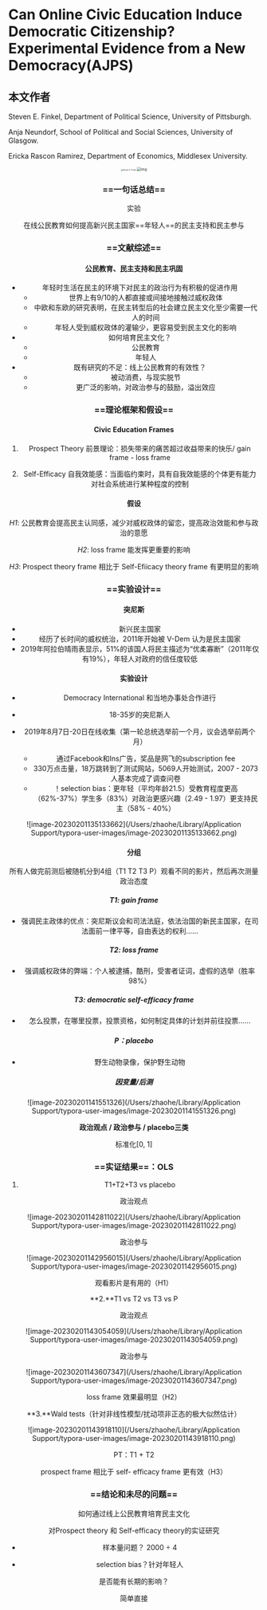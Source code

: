 # Can Online Civic Education Induce Democratic Citizenship? Experimental Evidence from a New Democracy(AJPS)

## 本文作者

Steven E. Finkel, Department of Political Science, University of Pittsburgh. 

Anja Neundorf, School of Political and Social Sciences, University of Glasgow. 

Ericka Rascon Ramirez, Department of Economics, Middlesex University. 

<center><img src="https://www.polisci.pitt.edu/sites/default/files/person-images/1%20%283%29.jpg" alt="Steven E. Finkel " style="zoom:25%;" /><img src="https://www.gla.ac.uk/media/Media_679167_smxx.JPG" alt="img" style="zoom:4%;" /><img src="https://loyolabehlab.org/wordpress/wp-content/uploads/2019/09/ericka-rascon-1.jpg" alt="img" style="zoom:50%;" />

### ==一句话总结==

实验

在线公民教育如何提高新兴民主国家==年轻人==的民主支持和民主参与

### ==文献综述==

#### 公民教育、民主支持和民主巩固

- 年轻时生活在民主的环境下对民主的政治行为有积极的促进作用
	- 世界上有9/10的人都直接或间接地接触过威权政体
	- 中欧和东欧的研究表明，在民主转型后的社会建立民主文化至少需要一代人的时间
	- 年轻人受到威权政体的灌输少，更容易受到民主文化的影响
- 如何培育民主文化？
	- 公民教育
	- 年轻人
- 既有研究的不足：线上公民教育的有效性？
	- 被动消费，与现实脱节
	- 更广泛的影响，对政治参与的鼓励，溢出效应

### ==理论框架和假设==

#### Civic Education Frames

1. Prospect Theory 前景理论：损失带来的痛苦超过收益带来的快乐/ gain frame - loss frame

2. Self-Efficacy 自我效能感：当面临约束时，具有自我效能感的个体更有能力对社会系统进行某种程度的控制

#### 假设

*H1*: 公民教育会提高民主认同感，减少对威权政体的留恋，提高政治效能和参与政治的意愿

*H2*: loss frame 能发挥更重要的影响

*H3*: Prospect theory frame 相比于 Self-Efiicacy theory frame 有更明显的影响

### ==实验设计==

#### 突尼斯

- 新兴民主国家
- 经历了长时间的威权统治，2011年开始被 V-Dem 认为是民主国家
- 2019年阿拉伯晴雨表显示，51%的该国人将民主描述为“优柔寡断”（2011年仅有19%），年轻人对政府的信任度较低

#### 实验设计

- Democracy International 和当地办事处合作进行

- 18-35岁的突尼斯人

- 2019年8月7日-20日在线收集（第一轮总统选举前一个月，议会选举前两个月）
	- 通过Facebook和Ins广告，奖品是网飞的subscription fee
	- 330万点击量，18万跳转到了测试网站，5069人开始测试，2007 - 2073人基本完成了调查问卷
	- ！selection bias：更年轻（平均年龄21.5）受教育程度更高（62%-37%）学生多（83%）对政治更感兴趣（2.49 - 1.97）更支持民主（58% - 40%）

![image-20230201135133662](/Users/zhaohe/Library/Application Support/typora-user-images/image-20230201135133662.png)

#### 分组

所有人做完前测后被随机分到4组（T1 T2 T3 P）观看不同的影片，然后再次测量政治态度

##### T1: gain frame

- 强调民主政体的优点：突尼斯议会和司法法庭，依法治国的新民主国家，在司法面前一律平等，自由表达的权利……

##### T2: loss frame

- 强调威权政体的弊端：个人被逮捕，酷刑，受害者证词，虚假的选举（胜率98%）

##### T3: democratic self-efficacy frame

- 怎么投票，在哪里投票，投票资格，如何制定具体的计划并前往投票……

#####  P：placebo

- 野生动物录像，保护野生动物



##### 因变量/后测

![image-20230201141551326](/Users/zhaohe/Library/Application Support/typora-user-images/image-20230201141551326.png)

**政治观点 / 政治参与 / placebo三类**

标准化[0, 1]

### ==实证结果==：OLS

1. T1+T2+T3 vs placebo

政治观点

![image-20230201142811022](/Users/zhaohe/Library/Application Support/typora-user-images/image-20230201142811022.png)

政治参与

![image-20230201142956015](/Users/zhaohe/Library/Application Support/typora-user-images/image-20230201142956015.png)

观看影片是有用的（H1）



**2.**T1 vs T2 vs T3 vs P

政治观点

![image-20230201143054059](/Users/zhaohe/Library/Application Support/typora-user-images/image-20230201143054059.png)

政治参与

![image-20230201143607347](/Users/zhaohe/Library/Application Support/typora-user-images/image-20230201143607347.png)

loss frame 效果最明显（H2）



**3.**Wald tests（针对非线性模型/扰动项非正态的极大似然估计）

![image-20230201143918110](/Users/zhaohe/Library/Application Support/typora-user-images/image-20230201143918110.png)

PT：T1 + T2

prospect frame 相比于 self- efficacy frame 更有效（H3）

### ==结论和未尽的问题==

如何通过线上公民教育培育民主文化

对Prospect theory 和 Self-efficacy theory的实证研究



- 样本量问题？ 2000 ÷ 4

- selection bias？针对年轻人

是否能有长期的影响？

简单直接 



